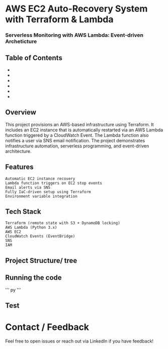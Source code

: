 # AWS EC2 Auto-Recovery System with Terraform & Lambda
###     Serverless Monitoring with AWS Lambda: Event-driven Archeticture 

## Table of Contents
*
*
*
*
*
*

## Overview
This project provisions an AWS-based infrastructure using Terraform. It includes an EC2 instance that is automatically restarted via an AWS Lambda function triggered by a CloudWatch Event. The Lambda function also notifies a user via SNS email notification. The project demonstrates infrastructure automation, serverless programming, and event-driven architecture.
## Features
    Automatic EC2 instance recovery
    Lambda function triggers on EC2 stop events
    Email alerts via SNS
    Fully IaC-driven setup using Terraform
    Environment variable integration
## Tech Stack
    Terraform (remote state with S3 + DynamoDB locking)
    AWS Lambda (Python 3.x)
    AWS EC2
    CloudWatch Events (EventBridge)
    SNS
    IAM
## Project Structure/ tree
## Running the code
'''
py 
'''
## Test 

# Contact / Feedback
Feel free to open issues or reach out via LinkedIn if you have feedback!

